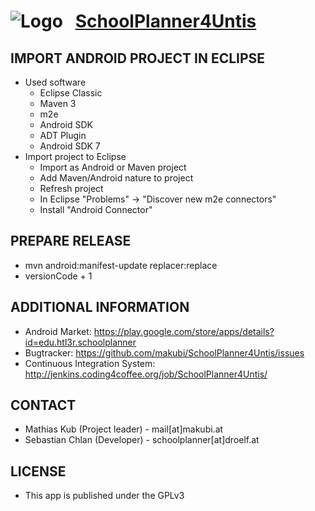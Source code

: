 ![Logo](http://schoolplanner.makubi.at/images/header_logo.png)&nbsp;&nbsp;&nbsp;[SchoolPlanner4Untis](https://github.com/makubi/SchoolPlanner4Untis/)
==================================================

IMPORT ANDROID PROJECT IN ECLIPSE
----------------------------------

* Used software
	* Eclipse Classic
	* Maven 3
	* m2e
	* Android SDK
	* ADT Plugin
	* Android SDK 7
* Import project to Eclipse
	* Import as Android or Maven project
	* Add Maven/Android nature to project
	* Refresh project
	* In Eclipse "Problems" -> "Discover new m2e connectors"
	* Install "Android Connector"

PREPARE RELEASE
---------------
* mvn android:manifest-update replacer:replace
* versionCode + 1

ADDITIONAL INFORMATION
----------------------
* Android Market: https://play.google.com/store/apps/details?id=edu.htl3r.schoolplanner
* Bugtracker: https://github.com/makubi/SchoolPlanner4Untis/issues
* Continuous Integration System: http://jenkins.coding4coffee.org/job/SchoolPlanner4Untis/

CONTACT
-------
* Mathias Kub (Project leader) - mail[at]makubi.at
* Sebastian Chlan (Developer) - schoolplanner[at]droelf.at

LICENSE
-------
* This app is published under the GPLv3
